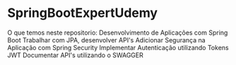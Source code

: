 # SpringBootExpertUdemy
O que temos neste repositorio:
Desenvolvimento de Aplicações com Spring Boot
Trabalhar com JPA, desenvolver API's
Adicionar Segurança na Aplicação com Spring Security
Implementar Autenticação utilizando Tokens JWT
Documentar API's utilizando o SWAGGER
